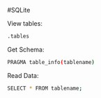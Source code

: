 #SQLite

View tables:
```sh
.tables
```

Get Schema:
```sh
PRAGMA table_info(tablename)
```

Read Data:
```sh
SELECT * FROM tablename;
```
